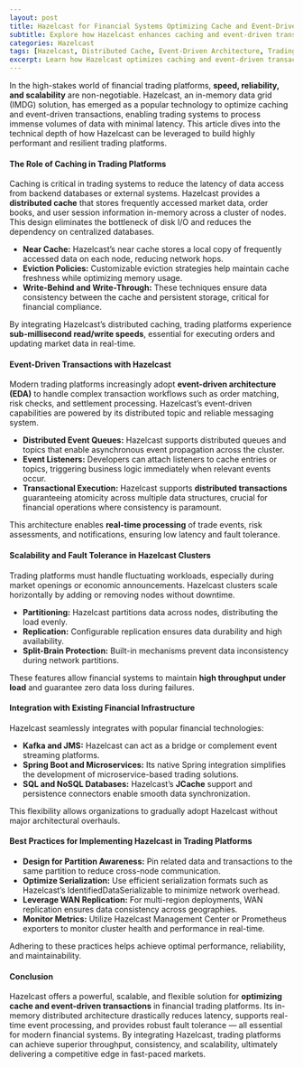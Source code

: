 ```yaml
---
layout: post
title: Hazelcast for Financial Systems Optimizing Cache and Event-Driven Transactions in Trading Platforms
subtitle: Explore how Hazelcast enhances caching and event-driven transaction processing in modern trading systems for superior performance and scalability
categories: Hazelcast
tags: [Hazelcast, Distributed Cache, Event-Driven Architecture, Trading Platforms, Financial Systems, In-Memory Data Grid, Real-Time Processing, Low Latency, Scalability]
excerpt: Learn how Hazelcast optimizes caching and event-driven transactions in financial trading platforms to deliver low latency, high throughput, and scalable system architecture.
---
```

In the high-stakes world of financial trading platforms, **speed, reliability, and scalability** are non-negotiable. Hazelcast, an in-memory data grid (IMDG) solution, has emerged as a popular technology to optimize caching and event-driven transactions, enabling trading systems to process immense volumes of data with minimal latency. This article dives into the technical depth of how Hazelcast can be leveraged to build highly performant and resilient trading platforms.

#### The Role of Caching in Trading Platforms

Caching is critical in trading systems to reduce the latency of data access from backend databases or external systems. Hazelcast provides a **distributed cache** that stores frequently accessed market data, order books, and user session information in-memory across a cluster of nodes. This design eliminates the bottleneck of disk I/O and reduces the dependency on centralized databases.

- **Near Cache:** Hazelcast’s near cache stores a local copy of frequently accessed data on each node, reducing network hops.
- **Eviction Policies:** Customizable eviction strategies help maintain cache freshness while optimizing memory usage.
- **Write-Behind and Write-Through:** These techniques ensure data consistency between the cache and persistent storage, critical for financial compliance.

By integrating Hazelcast’s distributed caching, trading platforms experience **sub-millisecond read/write speeds**, essential for executing orders and updating market data in real-time.

#### Event-Driven Transactions with Hazelcast

Modern trading platforms increasingly adopt **event-driven architecture (EDA)** to handle complex transaction workflows such as order matching, risk checks, and settlement processing. Hazelcast’s event-driven capabilities are powered by its distributed topic and reliable messaging system.

- **Distributed Event Queues:** Hazelcast supports distributed queues and topics that enable asynchronous event propagation across the cluster.
- **Event Listeners:** Developers can attach listeners to cache entries or topics, triggering business logic immediately when relevant events occur.
- **Transactional Execution:** Hazelcast supports **distributed transactions** guaranteeing atomicity across multiple data structures, crucial for financial operations where consistency is paramount.

This architecture enables **real-time processing** of trade events, risk assessments, and notifications, ensuring low latency and fault tolerance.

#### Scalability and Fault Tolerance in Hazelcast Clusters

Trading platforms must handle fluctuating workloads, especially during market openings or economic announcements. Hazelcast clusters scale horizontally by adding or removing nodes without downtime.

- **Partitioning:** Hazelcast partitions data across nodes, distributing the load evenly.
- **Replication:** Configurable replication ensures data durability and high availability.
- **Split-Brain Protection:** Built-in mechanisms prevent data inconsistency during network partitions.
  
These features allow financial systems to maintain **high throughput under load** and guarantee zero data loss during failures.

#### Integration with Existing Financial Infrastructure

Hazelcast seamlessly integrates with popular financial technologies:

- **Kafka and JMS:** Hazelcast can act as a bridge or complement event streaming platforms.
- **Spring Boot and Microservices:** Its native Spring integration simplifies the development of microservice-based trading solutions.
- **SQL and NoSQL Databases:** Hazelcast’s **JCache** support and persistence connectors enable smooth data synchronization.

This flexibility allows organizations to gradually adopt Hazelcast without major architectural overhauls.

#### Best Practices for Implementing Hazelcast in Trading Platforms

- **Design for Partition Awareness:** Pin related data and transactions to the same partition to reduce cross-node communication.
- **Optimize Serialization:** Use efficient serialization formats such as Hazelcast’s IdentifiedDataSerializable to minimize network overhead.
- **Leverage WAN Replication:** For multi-region deployments, WAN replication ensures data consistency across geographies.
- **Monitor Metrics:** Utilize Hazelcast Management Center or Prometheus exporters to monitor cluster health and performance in real-time.

Adhering to these practices helps achieve optimal performance, reliability, and maintainability.

#### Conclusion

Hazelcast offers a powerful, scalable, and flexible solution for **optimizing cache and event-driven transactions** in financial trading platforms. Its in-memory distributed architecture drastically reduces latency, supports real-time event processing, and provides robust fault tolerance — all essential for modern financial systems. By integrating Hazelcast, trading platforms can achieve superior throughput, consistency, and scalability, ultimately delivering a competitive edge in fast-paced markets.

